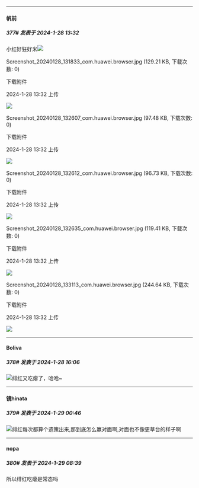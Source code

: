 
*****

####  帆前  
##### 377#       发表于 2024-1-28 13:32

小红好狂好米<img src="https://static.saraba1st.com/image/smiley/face2017/066.png" referrerpolicy="no-referrer">

Screenshot_20240128_131833_com.huawei.browser.jpg
(129.21 KB, 下载次数: 0)

下载附件

2024-1-28 13:32 上传

<img src="https://img.saraba1st.com/forum/202401/28/133245y3li8lnw2l8emmma.jpg" referrerpolicy="no-referrer">

Screenshot_20240128_132607_com.huawei.browser.jpg
(97.48 KB, 下载次数: 0)

下载附件

2024-1-28 13:32 上传

<img src="https://img.saraba1st.com/forum/202401/28/133246dbkk50ee1ged5fvk.jpg" referrerpolicy="no-referrer">

Screenshot_20240128_132612_com.huawei.browser.jpg
(96.73 KB, 下载次数: 0)

下载附件

2024-1-28 13:32 上传

<img src="https://img.saraba1st.com/forum/202401/28/133246joq1nlltnr5ornnj.jpg" referrerpolicy="no-referrer">

Screenshot_20240128_132635_com.huawei.browser.jpg
(119.41 KB, 下载次数: 0)

下载附件

2024-1-28 13:32 上传

<img src="https://img.saraba1st.com/forum/202401/28/133246ze1239t2abt323a1.jpg" referrerpolicy="no-referrer">

Screenshot_20240128_133113_com.huawei.browser.jpg
(244.64 KB, 下载次数: 0)

下载附件

2024-1-28 13:32 上传

<img src="https://img.saraba1st.com/forum/202401/28/133247q4p4hwf9zfh5nxhm.jpg" referrerpolicy="no-referrer">


*****

####  Boliva  
##### 378#       发表于 2024-1-28 16:06

<img src="https://static.saraba1st.com/image/smiley/face2017/067.png" referrerpolicy="no-referrer">绯红又吃瘪了，哈哈~


*****

####  镜hinata  
##### 379#       发表于 2024-1-29 00:46

<img src="https://static.saraba1st.com/image/smiley/face2017/067.png" referrerpolicy="no-referrer">绯红每次都算个遗策出来,那到底怎么赢对面啊,对面也不像更草台的样子啊


*****

####  nopa  
##### 380#       发表于 2024-1-29 08:39

所以绯红吃瘪是常态吗

